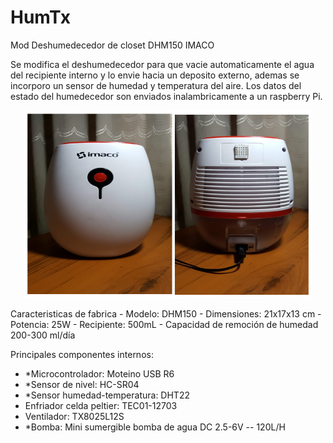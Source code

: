 # HumTx
Mod Deshumedecedor de closet DHM150 IMACO

Se modifica el deshumedecedor para que vacie automaticamente el agua del recipiente interno y lo envie hacia un deposito externo, ademas se incorporo un sensor de humedad y temperatura del aire. Los datos del estado del humedecedor son enviados inalambricamente a un raspberry Pi.
<p align="center">
  <img width="460" height="300" src="/docs/files/HumTx.png">
</p>
Caracteristicas de fabrica
- Modelo: DHM150
- Dimensiones: 21x17x13 cm
- Potencia: 25W
- Recipiente: 500mL
- Capacidad de remoción de humedad 200-300 ml/día



Principales componentes internos:
- *Microcontrolador: Moteino USB R6
- *Sensor de nivel: HC-SR04
- *Sensor humedad-temperatura: DHT22
- Enfriador celda peltier: TEC01-12703
- Ventilador: TX8025L12S
- *Bomba: Mini sumergible bomba de agua DC 2.5-6V -- 120L/H

